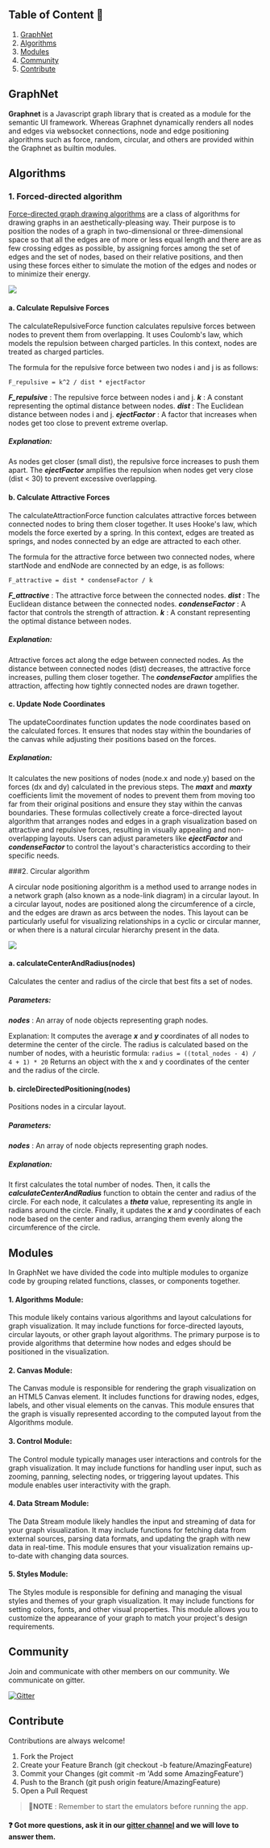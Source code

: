 ## Table of Content 📑

1. [GraphNet](#codelabz)
2. [Algorithms](#algorithms)
3. [Modules](#modules)
4. [Community](#community)
5. [Contribute](#contribute)

## GraphNet

**Graphnet** is a Javascript graph library that is created as a module for the semantic UI framework. Whereas Graphnet dynamically renders all nodes and edges via websocket connections, node and edge positioning algorithms such as force, random, circular, and others are provided within the Graphnet as builtin modules.

## Algorithms

### 1. Forced-directed algorithm

[Force-directed graph drawing algorithms](https://en.wikipedia.org/wiki/Force-directed_graph_drawing) are a class of algorithms for drawing graphs in an aesthetically-pleasing way. Their purpose is to position the nodes of a graph in two-dimensional or three-dimensional space so that all the edges are of more or less equal length and there are as few crossing edges as possible, by assigning forces among the set of edges and the set of nodes, based on their relative positions, and then using these forces either to simulate the motion of the edges and nodes or to minimize their energy.

![](https://github.com/c2siorg/GraphNet/blob/main/assets/force-directed.gif)

#### a. Calculate Repulsive Forces
The calculateRepulsiveForce function calculates repulsive forces between nodes to prevent them from overlapping. It uses Coulomb's law, which models the repulsion between charged particles. In this context, nodes are treated as charged particles.

The formula for the repulsive force between two nodes i and j is as follows:

`F_repulsive = k^2 / dist * ejectFactor`

***F_repulsive*** : The repulsive force between nodes i and j.
***k*** : A constant representing the optimal distance between nodes.
***dist*** : The Euclidean distance between nodes i and j.
***ejectFactor*** : A factor that increases when nodes get too close to prevent extreme overlap.

##### Explanation:
As nodes get closer (small dist), the repulsive force increases to push them apart.
The ***ejectFactor*** amplifies the repulsion when nodes get very close (dist < 30) to prevent excessive overlapping.
#### b. Calculate Attractive Forces
The calculateAttractionForce function calculates attractive forces between connected nodes to bring them closer together. It uses Hooke's law, which models the force exerted by a spring. In this context, edges are treated as springs, and nodes connected by an edge are attracted to each other.

The formula for the attractive force between two connected nodes, where startNode and endNode are connected by an edge, is as follows:

`F_attractive = dist * condenseFactor / k`

***F_attractive*** : The attractive force between the connected nodes.
***dist*** : The Euclidean distance between the connected nodes.
***condenseFactor*** : A factor that controls the strength of attraction.
***k*** : A constant representing the optimal distance between nodes.

##### Explanation:

Attractive forces act along the edge between connected nodes.
As the distance between connected nodes (dist) decreases, the attractive force increases, pulling them closer together.
The ***condenseFactor*** amplifies the attraction, affecting how tightly connected nodes are drawn together.
#### c. Update Node Coordinates
The updateCoordinates function updates the node coordinates based on the calculated forces. It ensures that nodes stay within the boundaries of the canvas while adjusting their positions based on the forces.

##### Explanation:

It calculates the new positions of nodes (node.x and node.y) based on the forces (dx and dy) calculated in the previous steps.
The ***maxt*** and ***maxty*** coefficients limit the movement of nodes to prevent them from moving too far from their original positions and ensure they stay within the canvas boundaries.
These formulas collectively create a force-directed layout algorithm that arranges nodes and edges in a graph visualization based on attractive and repulsive forces, resulting in visually appealing and non-overlapping layouts. Users can adjust parameters like ***ejectFactor*** and ***condenseFactor*** to control the layout's characteristics according to their specific needs.

###2. Circular algorithm

A circular node positioning algorithm is a method used to arrange nodes in a network graph (also known as a node-link diagram) in a circular layout. In a circular layout, nodes are positioned along the circumference of a circle, and the edges are drawn as arcs between the nodes. This layout can be particularly useful for visualizing relationships in a cyclic or circular manner, or when there is a natural circular hierarchy present in the data.

![](https://github.com/c2siorg/GraphNet/blob/main/assets/circle-directed.gif)

#### a. calculateCenterAndRadius(nodes)

Calculates the center and radius of the circle that best fits a set of nodes.

##### Parameters:
***nodes*** : An array of node objects representing graph nodes.

Explanation:
It computes the average ***x*** and ***y*** coordinates of all nodes to determine the center of the circle.
The radius is calculated based on the number of nodes, with a heuristic formula: 
`radius = ((total_nodes - 4) / 4 + 1) * 20`
Returns an object with the x and y coordinates of the center and the radius of the circle.

#### b. circleDirectedPositioning(nodes)

Positions nodes in a circular layout.
##### Parameters:
***nodes*** : An array of node objects representing graph nodes.

##### Explanation:
It first calculates the total number of nodes.
Then, it calls the ***calculateCenterAndRadius*** function to obtain the center and radius of the circle.
For each node, it calculates a ***theta*** value, representing its angle in radians around the circle.
Finally, it updates the ***x*** and ***y*** coordinates of each node based on the center and radius, arranging them evenly along the circumference of the circle.

## Modules

In GraphNet we have divided the code into multiple modules to organize code by grouping related functions, classes, or components together.

#### 1. Algorithms Module:

This module likely contains various algorithms and layout calculations for graph visualization. It may include functions for force-directed layouts, circular layouts, or other graph layout algorithms. The primary purpose is to provide algorithms that determine how nodes and edges should be positioned in the visualization.
#### 2. Canvas Module:

The Canvas module is responsible for rendering the graph visualization on an HTML5 Canvas element. It includes functions for drawing nodes, edges, labels, and other visual elements on the canvas. This module ensures that the graph is visually represented according to the computed layout from the Algorithms module.
#### 3. Control Module:

The Control module typically manages user interactions and controls for the graph visualization. It may include functions for handling user input, such as zooming, panning, selecting nodes, or triggering layout updates. This module enables user interactivity with the graph.
#### 4. Data Stream Module:

The Data Stream module likely handles the input and streaming of data for your graph visualization. It may include functions for fetching data from external sources, parsing data formats, and updating the graph with new data in real-time. This module ensures that your visualization remains up-to-date with changing data sources.
#### 5. Styles Module:

The Styles module is responsible for defining and managing the visual styles and themes of your graph visualization. It may include functions for setting colors, fonts, and other visual properties. This module allows you to customize the appearance of your graph to match your project's design requirements.


## Community

Join and communicate with other members on our community. We communicate on gitter.

[![Gitter](https://badges.gitter.im/scorelab/CodeLabz.svg)](https://app.gitter.im/#/room/#scorelab_graphnet:gitter.im)

## Contribute

Contributions are always welcome!

1. Fork the Project
2. Create your Feature Branch (git checkout -b feature/AmazingFeature)
3. Commit your Changes (git commit -m 'Add some AmazingFeature')
4. Push to the Branch (git push origin feature/AmazingFeature)
5. Open a Pull Request

> 📝**NOTE** : Remember to start the emulators before running the app.

#### ❓ Got more questions, ask it in our [gitter channel](https://app.gitter.im/#/room/#scorelab_graphnet:gitter.im) and we will love to answer them.
